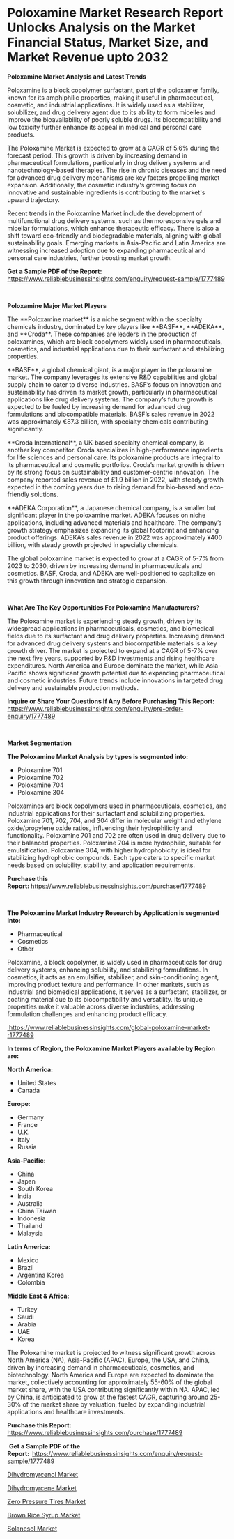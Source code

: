<p><h1>Poloxamine Market Research Report Unlocks Analysis on the Market Financial Status, Market Size, and Market Revenue upto 2032</h1></p><p><strong>Poloxamine Market Analysis and Latest Trends</strong></p>
<p><p>Poloxamine is a block copolymer surfactant, part of the poloxamer family, known for its amphiphilic properties, making it useful in pharmaceutical, cosmetic, and industrial applications. It is widely used as a stabilizer, solubilizer, and drug delivery agent due to its ability to form micelles and improve the bioavailability of poorly soluble drugs. Its biocompatibility and low toxicity further enhance its appeal in medical and personal care products.</p><p>The Poloxamine Market is expected to grow at a CAGR of 5.6% during the forecast period. This growth is driven by increasing demand in pharmaceutical formulations, particularly in drug delivery systems and nanotechnology-based therapies. The rise in chronic diseases and the need for advanced drug delivery mechanisms are key factors propelling market expansion. Additionally, the cosmetic industry's growing focus on innovative and sustainable ingredients is contributing to the market's upward trajectory.</p><p>Recent trends in the Poloxamine Market include the development of multifunctional drug delivery systems, such as thermoresponsive gels and micellar formulations, which enhance therapeutic efficacy. There is also a shift toward eco-friendly and biodegradable materials, aligning with global sustainability goals. Emerging markets in Asia-Pacific and Latin America are witnessing increased adoption due to expanding pharmaceutical and personal care industries, further boosting market growth.</p></p>
<p><strong>Get a Sample PDF of the Report:&nbsp;</strong> <a href="https://www.reliablebusinessinsights.com/enquiry/request-sample/1777489?utm_campaign=1121&utm_medium=2&utm_source=Github&utm_content=ia&utm_term=26012025&utm_id=poloxamine">https://www.reliablebusinessinsights.com/enquiry/request-sample/1777489</a></p>
<p>&nbsp;</p>
<p><strong>Poloxamine Major Market Players</strong></p>
<p><p>The **Poloxamine market** is a niche segment within the specialty chemicals industry, dominated by key players like **BASF**, **ADEKA**, and **Croda**. These companies are leaders in the production of poloxamines, which are block copolymers widely used in pharmaceuticals, cosmetics, and industrial applications due to their surfactant and stabilizing properties.</p><p>**BASF**, a global chemical giant, is a major player in the poloxamine market. The company leverages its extensive R&D capabilities and global supply chain to cater to diverse industries. BASF’s focus on innovation and sustainability has driven its market growth, particularly in pharmaceutical applications like drug delivery systems. The company’s future growth is expected to be fueled by increasing demand for advanced drug formulations and biocompatible materials. BASF’s sales revenue in 2022 was approximately €87.3 billion, with specialty chemicals contributing significantly.</p><p>**Croda International**, a UK-based specialty chemical company, is another key competitor. Croda specializes in high-performance ingredients for life sciences and personal care. Its poloxamine products are integral to its pharmaceutical and cosmetic portfolios. Croda’s market growth is driven by its strong focus on sustainability and customer-centric innovation. The company reported sales revenue of £1.9 billion in 2022, with steady growth expected in the coming years due to rising demand for bio-based and eco-friendly solutions.</p><p>**ADEKA Corporation**, a Japanese chemical company, is a smaller but significant player in the poloxamine market. ADEKA focuses on niche applications, including advanced materials and healthcare. The company’s growth strategy emphasizes expanding its global footprint and enhancing product offerings. ADEKA’s sales revenue in 2022 was approximately ¥400 billion, with steady growth projected in specialty chemicals.</p><p>The global poloxamine market is expected to grow at a CAGR of 5-7% from 2023 to 2030, driven by increasing demand in pharmaceuticals and cosmetics. BASF, Croda, and ADEKA are well-positioned to capitalize on this growth through innovation and strategic expansion.</p></p>
<p>&nbsp;</p>
<p><strong>What Are The Key Opportunities For Poloxamine Manufacturers?</strong></p>
<p><p>The Poloxamine market is experiencing steady growth, driven by its widespread applications in pharmaceuticals, cosmetics, and biomedical fields due to its surfactant and drug delivery properties. Increasing demand for advanced drug delivery systems and biocompatible materials is a key growth driver. The market is projected to expand at a CAGR of 5-7% over the next five years, supported by R&D investments and rising healthcare expenditures. North America and Europe dominate the market, while Asia-Pacific shows significant growth potential due to expanding pharmaceutical and cosmetic industries. Future trends include innovations in targeted drug delivery and sustainable production methods.</p></p>
<p><strong>Inquire or Share Your Questions If Any Before Purchasing This Report:</strong> <a href="https://www.reliablebusinessinsights.com/enquiry/pre-order-enquiry/1777489?utm_campaign=1121&utm_medium=2&utm_source=Github&utm_content=ia&utm_term=26012025&utm_id=poloxamine">https://www.reliablebusinessinsights.com/enquiry/pre-order-enquiry/1777489</a></p>
<p>&nbsp;</p>
<p><strong>Market Segmentation</strong></p>
<p><strong>The Poloxamine Market Analysis by types is segmented into:</strong></p>
<p><ul><li>Poloxamine 701</li><li>Poloxamine 702</li><li>Poloxamine 704</li><li>Poloxamine 304</li></ul></p>
<p><p>Poloxamines are block copolymers used in pharmaceuticals, cosmetics, and industrial applications for their surfactant and solubilizing properties. Poloxamine 701, 702, 704, and 304 differ in molecular weight and ethylene oxide/propylene oxide ratios, influencing their hydrophilicity and functionality. Poloxamine 701 and 702 are often used in drug delivery due to their balanced properties. Poloxamine 704 is more hydrophilic, suitable for emulsification. Poloxamine 304, with higher hydrophobicity, is ideal for stabilizing hydrophobic compounds. Each type caters to specific market needs based on solubility, stability, and application requirements.</p></p>
<p><strong>Purchase this Report:&nbsp;</strong><a href="https://www.reliablebusinessinsights.com/purchase/1777489?utm_campaign=1121&utm_medium=2&utm_source=Github&utm_content=ia&utm_term=26012025&utm_id=poloxamine">https://www.reliablebusinessinsights.com/purchase/1777489</a></p>
<p>&nbsp;</p>
<p><strong>The Poloxamine Market Industry Research by Application is segmented into:</strong></p>
<p><ul><li>Pharmaceutical</li><li>Cosmetics</li><li>Other</li></ul></p>
<p><p>Poloxamine, a block copolymer, is widely used in pharmaceuticals for drug delivery systems, enhancing solubility, and stabilizing formulations. In cosmetics, it acts as an emulsifier, stabilizer, and skin-conditioning agent, improving product texture and performance. In other markets, such as industrial and biomedical applications, it serves as a surfactant, stabilizer, or coating material due to its biocompatibility and versatility. Its unique properties make it valuable across diverse industries, addressing formulation challenges and enhancing product efficacy.</p></p>
<p><a href="https://www.reliablebusinessinsights.com/global-poloxamine-market-r1777489?utm_campaign=1121&utm_medium=2&utm_source=Github&utm_content=ia&utm_term=26012025&utm_id=poloxamine">&nbsp;https://www.reliablebusinessinsights.com/global-poloxamine-market-r1777489</a></p>
<p><strong>In terms of Region, the Poloxamine Market Players available by Region are:</strong></p>
<p>
    <p> <strong> North America: </strong>
        <ul>
            <li>United States</li>
            <li>Canada</li>
        </ul>
        </p> 
    <p> <strong> Europe: </strong>
        <ul>
            <li>Germany</li>
            <li>France</li>
            <li>U.K.</li>
            <li>Italy</li>
            <li>Russia</li>
        </ul>
        </p> 
    <p> <strong> Asia-Pacific: </strong>
        <ul>
            <li>China</li>
            <li>Japan</li>
            <li>South Korea</li>
            <li>India</li>
            <li>Australia</li>
            <li>China Taiwan</li>
            <li>Indonesia</li>
            <li>Thailand</li>
            <li>Malaysia</li>
        </ul>
        </p> 
    <p> <strong> Latin America: </strong>
        <ul>
            <li>Mexico</li>
            <li>Brazil</li>
            <li>Argentina Korea</li>
            <li>Colombia</li>
        </ul>
        </p> 
    <p> <strong> Middle East & Africa: </strong>
        <ul>
            <li>Turkey</li>
            <li>Saudi</li>
            <li>Arabia</li>
            <li>UAE</li>
            <li>Korea</li>
        </ul>
    </p>
    </p>
<p><p>The Poloxamine market is projected to witness significant growth across North America (NA), Asia-Pacific (APAC), Europe, the USA, and China, driven by increasing demand in pharmaceuticals, cosmetics, and biotechnology. North America and Europe are expected to dominate the market, collectively accounting for approximately 55-60% of the global market share, with the USA contributing significantly within NA. APAC, led by China, is anticipated to grow at the fastest CAGR, capturing around 25-30% of the market share by valuation, fueled by expanding industrial applications and healthcare investments.</p></p>
<p><strong>Purchase this Report: </strong><a href="https://www.reliablebusinessinsights.com/purchase/1777489?utm_campaign=1121&utm_medium=2&utm_source=Github&utm_content=ia&utm_term=26012025&utm_id=poloxamine">https://www.reliablebusinessinsights.com/purchase/1777489</a></p>
<p>&nbsp;<strong>Get a Sample PDF of the Report:&nbsp;&nbsp;</strong><a href="https://www.reliablebusinessinsights.com/enquiry/request-sample/1777489?utm_campaign=1121&utm_medium=2&utm_source=Github&utm_content=ia&utm_term=26012025&utm_id=poloxamine">https://www.reliablebusinessinsights.com/enquiry/request-sample/1777489</a></p>
<p><strong></strong></p>
<p><p><a href="https://github.com/hunanuzmez/Market-Research-Report-List-1/blob/main/dihydromyrcenol-market.md?utm_campaign=1121&utm_medium=2&utm_source=Github&utm_content=ia&utm_term=26012025&utm_id=poloxamine">Dihydromyrcenol Market</a></p><p><a href="https://github.com/mriwacraane/Market-Research-Report-List-1/blob/main/dihydromyrcene-market.md?utm_campaign=1121&utm_medium=2&utm_source=Github&utm_content=ia&utm_term=26012025&utm_id=poloxamine">Dihydromyrcene Market</a></p><p><a href="https://github.com/benhaeneye/Market-Research-Report-List-1/blob/main/zero-pressure-tires-market.md?utm_campaign=1121&utm_medium=2&utm_source=Github&utm_content=ia&utm_term=26012025&utm_id=poloxamine">Zero Pressure Tires Market</a></p><p><a href="https://github.com/ajatawlasta/Market-Research-Report-List-1/blob/main/brown-rice-syrup-market.md?utm_campaign=1121&utm_medium=2&utm_source=Github&utm_content=ia&utm_term=26012025&utm_id=poloxamine">Brown Rice Syrup Market</a></p><p><a href="https://github.com/chikenmhamdi/Market-Research-Report-List-1/blob/main/solanesol-market.md?utm_campaign=1121&utm_medium=2&utm_source=Github&utm_content=ia&utm_term=26012025&utm_id=poloxamine">Solanesol Market</a></p></p>